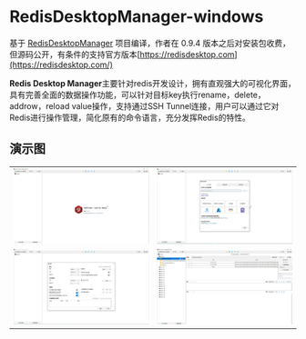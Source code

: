 # RedisDesktopManager-windows


基于 [RedisDesktopManager](https://github.com/uglide/RedisDesktopManager) 项目编译，作者在 0.9.4 版本之后对安装包收费，但源码公开，有条件的支持官方版本[https://redisdesktop.com](https://redisdesktop.com/)

**Redis Desktop Manager**主要针对redis开发设计，拥有直观强大的可视化界面，具有完善全面的数据操作功能，可以针对目标key执行rename，delete，addrow，reload value操作，支持通过SSH Tunnel连接，用户可以通过它对Redis进行操作管理，简化原有的命令语言，充分发挥Redis的特性。

## 演示图

<table>
    <tr>
        <td><img src="./images/image_20210712_143211.jpg"/></td>
        <td><img src="./images/image_20210712_144531.jpg"/></td>
    </tr>
    <tr>
        <td><img src="./images/image_20210712_144605.jpg"/></td>
        <td><img src="./images/image_20210712_144639.jpg"/></td>
    </tr>

</table>
